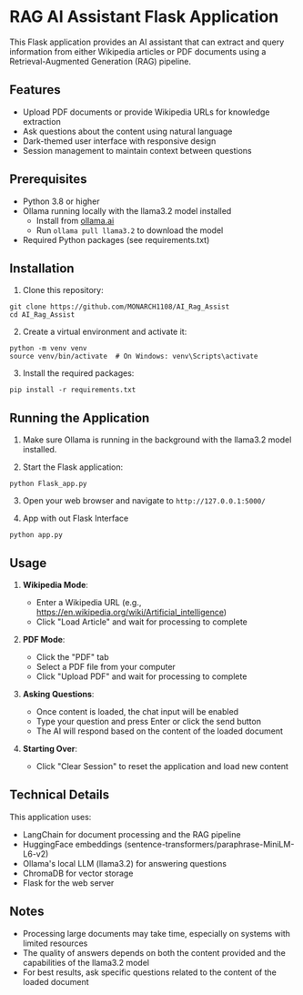 # RAG AI Assistant Flask Application

This Flask application provides an AI assistant that can extract and query information from either Wikipedia articles or PDF documents using a Retrieval-Augmented Generation (RAG) pipeline.

## Features

- Upload PDF documents or provide Wikipedia URLs for knowledge extraction
- Ask questions about the content using natural language
- Dark-themed user interface with responsive design
- Session management to maintain context between questions

## Prerequisites

- Python 3.8 or higher
- Ollama running locally with the llama3.2 model installed
  - Install from [ollama.ai](https://ollama.ai/)
  - Run `ollama pull llama3.2` to download the model
- Required Python packages (see requirements.txt)

## Installation

1. Clone this repository:
```
git clone https://github.com/MONARCH1108/AI_Rag_Assist
cd AI_Rag_Assist
```

2. Create a virtual environment and activate it:
```
python -m venv venv
source venv/bin/activate  # On Windows: venv\Scripts\activate
```

3. Install the required packages:
```
pip install -r requirements.txt
```

## Running the Application

1. Make sure Ollama is running in the background with the llama3.2 model installed.

2. Start the Flask application:
```
python Flask_app.py
```

3. Open your web browser and navigate to `http://127.0.0.1:5000/`

4. App with out Flask Interface
```
python app.py
```

## Usage

1. **Wikipedia Mode**:
   - Enter a Wikipedia URL (e.g., https://en.wikipedia.org/wiki/Artificial_intelligence)
   - Click "Load Article" and wait for processing to complete

2. **PDF Mode**:
   - Click the "PDF" tab
   - Select a PDF file from your computer
   - Click "Upload PDF" and wait for processing to complete

3. **Asking Questions**:
   - Once content is loaded, the chat input will be enabled
   - Type your question and press Enter or click the send button
   - The AI will respond based on the content of the loaded document

4. **Starting Over**:
   - Click "Clear Session" to reset the application and load new content

## Technical Details

This application uses:
- LangChain for document processing and the RAG pipeline
- HuggingFace embeddings (sentence-transformers/paraphrase-MiniLM-L6-v2)
- Ollama's local LLM (llama3.2) for answering questions
- ChromaDB for vector storage
- Flask for the web server

## Notes

- Processing large documents may take time, especially on systems with limited resources
- The quality of answers depends on both the content provided and the capabilities of the llama3.2 model
- For best results, ask specific questions related to the content of the loaded document
